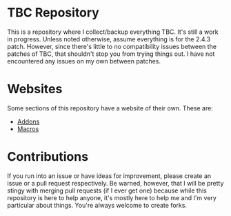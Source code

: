 # TBC Repository

This is a repository where I collect/backup everything TBC. It's still a work in progress. Unless noted otherwise, assume everything is for the 2.4.3 patch. However, since there's little to no compatibility issues between the patches of TBC, that shouldn't stop you from trying things out. I have not encountered any issues on my own between patches.

# Websites

Some sections of this repository have a website of their own. These are:

- [Addons](https://wowvault.github.io/tbc/addons)
- [Macros](https://wowvault.github.io/tbc/macros)

# Contributions

If you run into an issue or have ideas for improvement, please create an issue or a pull request respectively. Be warned, however, that I will be pretty stingy with merging pull requests (if I ever get one) because while this repository is here to help anyone, it's mostly here to help me and I'm very particular about things. You're always welcome to create forks.